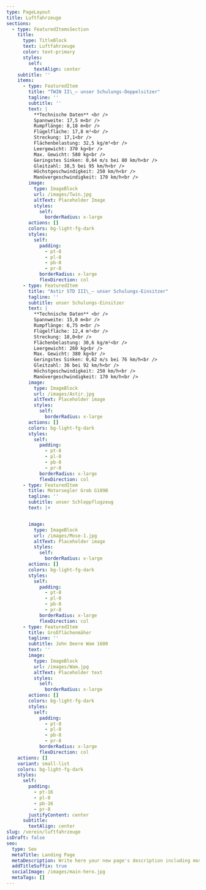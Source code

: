 ```yaml
---
type: PageLayout
title: Luftfahrzeuge
sections:
  - type: FeaturedItemsSection
    title:
      type: TitleBlock
      text: Luftfahrzeuge
      color: text-primary
      styles:
        self:
          textAlign: center
    subtitle: ''
    items:
      - type: FeaturedItem
        title: "TWIN II\_– unser Schulungs-Doppelsitzer"
        tagline: ''
        subtitle: ''
        text: |
          **Technische Daten** <br />
          Spannweite: 17,5 m<br />
          Rumpflänge: 8,18 m<br />
          Flügelfläche: 17,8 m²<br />
          Streckung: 17,1<br />
          Flächenbelastung: 32,5 kg/m²<br />
          Leergewicht: 370 kg<br />
          Max. Gewicht: 580 kg<br />
          Geringstes Sinken: 0,64 m/s bei 80 km/h<br />
          Gleitzahl: 38,5 bei 95 km/h<br />
          Höchstgeschwindigkeit: 250 km/h<br />
          Manövergeschwindigkeit: 170 km/h<br />
        image:
          type: ImageBlock
          url: /images/Twin.jpg
          altText: Placeholder Image
          styles:
            self:
              borderRadius: x-large
        actions: []
        colors: bg-light-fg-dark
        styles:
          self:
            padding:
              - pt-8
              - pl-8
              - pb-8
              - pr-8
            borderRadius: x-large
            flexDirection: col
      - type: FeaturedItem
        title: "Astir STD III\_– unser Schulungs-Einsitzer"
        tagline: ''
        subtitle: unser Schulungs-Einsitzer
        text: |
          **Technische Daten** <br />
          Spannweite: 15,0 m<br />
          Rumpflänge: 6,75 m<br />
          Flügelfläche: 12,4 m²<br />
          Streckung: 18,0<br />
          Flächenbelastung: 30,6 kg/m²<br />
          Leergewicht: 260 kg<br />
          Max. Gewicht: 380 kg<br />
          Geringstes Sinken: 0,62 m/s bei 76 km/h<br />
          Gleitzahl: 36 bei 92 km/h<br />
          Höchstgeschwindigkeit: 250 km/h<br />
          Manövergeschwindigkeit: 170 km/h<br />
        image:
          type: ImageBlock
          url: /images/Astir.jpg
          altText: Placeholder image
          styles:
            self:
              borderRadius: x-large
        actions: []
        colors: bg-light-fg-dark
        styles:
          self:
            padding:
              - pt-8
              - pl-8
              - pb-8
              - pr-8
            borderRadius: x-large
            flexDirection: col
      - type: FeaturedItem
        title: Motorsegler Grob G109B
        tagline: ''
        subtitle: unser Schleppflugzeug
        text: |+


        image:
          type: ImageBlock
          url: /images/Mose-1.jpg
          altText: Placeholder image
          styles:
            self:
              borderRadius: x-large
        actions: []
        colors: bg-light-fg-dark
        styles:
          self:
            padding:
              - pt-8
              - pl-8
              - pb-8
              - pr-8
            borderRadius: x-large
            flexDirection: col
      - type: FeaturedItem
        title: Großflächenmäher
        tagline: ''
        subtitle: John Deere Wam 1600
        text: ''
        image:
          type: ImageBlock
          url: /images/Wam.jpg
          altText: Placeholder text
          styles:
            self:
              borderRadius: x-large
        actions: []
        colors: bg-light-fg-dark
        styles:
          self:
            padding:
              - pt-8
              - pl-8
              - pb-8
              - pr-8
            borderRadius: x-large
            flexDirection: col
    actions: []
    variant: small-list
    colors: bg-light-fg-dark
    styles:
      self:
        padding:
          - pt-16
          - pl-8
          - pb-16
          - pr-8
        justifyContent: center
      subtitle:
        textAlign: center
slug: /verein/luftfahrzeuge
isDraft: false
seo:
  type: Seo
  metaTitle: Landing Page
  metaDescription: Write here your new page's description including most relevant keywords.
  addTitleSuffix: true
  socialImage: /images/main-hero.jpg
  metaTags: []
---
```


